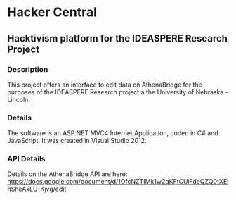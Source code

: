 # Hacker Central
## Hacktivism platform for the IDEASPERE Research Project

### Description
This project offers an interface to edit data on AthenaBridge for the purposes of the IDEASPERE Research project a the University of Nebraska - Lincoln.

### Details
The software is an ASP.NET MVC4 Internet Application, coded in C# and JavaScript.  It was created in Visual Studio 2012.

### API Details
Details on the AthenaBridge API are here: https://docs.google.com/document/d/1OfcNZTIMk1w2qKFtCUlFdeQZQ0tXElnSheAxLU-Kjvg/edit
